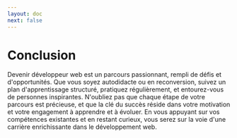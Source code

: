 ```yaml
---
layout: doc
next: false
---
```


# Conclusion

Devenir développeur web est un parcours passionnant, rempli de défis et d'opportunités. Que vous soyez autodidacte ou en reconversion, suivez un plan d'apprentissage structuré, pratiquez régulièrement, et entourez-vous de personnes inspirantes. N'oubliez pas que chaque étape de votre parcours est précieuse, et que la clé du succès réside dans votre motivation et votre engagement à apprendre et à évoluer. En vous appuyant sur vos compétences existantes et en restant curieux, vous serez sur la voie d'une carrière enrichissante dans le développement web.